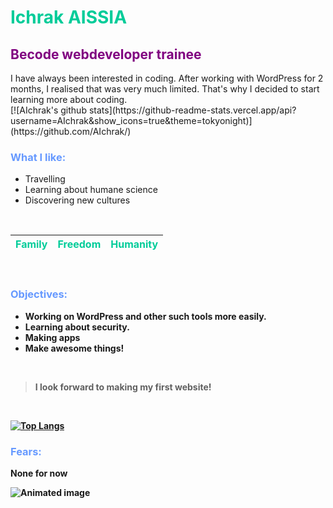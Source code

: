 <h1 style="color:#00cc99">Ichrak AISSIA</h1>
<h2 style="color:purple"><b>Becode webdeveloper trainee</b></h2>
I have always been interested in coding. After working with WordPress for 2 months, I realised that was very much limited. That's why I decided to start learning more about coding.
<br>
[![AIchrak's github stats](https://github-readme-stats.vercel.app/api?username=AIchrak&show_icons=true&theme=tokyonight)](https://github.com/AIchrak/)
<h3 style="color:#6699ff"><b>What I like:</b></h3>

- Travelling
- Learning about humane science
- Discovering new cultures

<br>

| <span style="color:#00cc99">Family</span> | <span style="color:#00cc99">Freedom</span> | <span style="color:#00cc99">Humanity</span> |
|----|----|----|

<br>
<h3 style="color:#6699ff"><b>Objectives:<b></h3>

- Working on WordPress and other such tools more easily. 
- Learning about security.
- Making apps
- Make awesome things!
<br>

> I look forward to making my first website!
<br>

[![Top Langs](https://github-readme-stats.vercel.app/api/top-langs/?username=AIchrak&layout=compact)](https://github.com/anuraghazra/github-readme-stats)

<h3 style="color:#6699ff"><b>Fears:<b></h3>
None for now

![Animated image](https://media0.giphy.com/media/VbnUQpnihPSIgIXuZv/giphy.gif?cid=ecf05e47v3hxlxcwcriawbs7m88z5xpe041rvl2dw5udlfe7&rid=giphy.gif&ct=g)